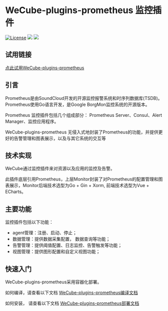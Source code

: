# WeCube-plugins-prometheus 监控插件

[![License](https://img.shields.io/badge/License-Apache%202.0-blue.svg)](https://opensource.org/licenses/Apache-2.0)
![](https://img.shields.io/badge/language-go-orange.svg)
![](https://img.shields.io/badge/language-vue-green.svg)

## 试用链接
[点此试用WeCube-plugins-prometheus](http://134.175.254.251)

## 引言
Prometheus是由SoundCloud开发的开源监控报警系统和时序列数据库(TSDB)。Prometheus使用Go语言开发，是Google BorgMon监控系统的开源版本。

Prometheus 监控插件包括几个组成部分： Prometheus Server、Consul、Alert Manager、监控应用程序。

WeCube-plugins-prometheus 无侵入式地封装了Prometheus的功能，并提供更好的告警管理和图表展示，以及与其它系统的交互等

## 技术实现
WeCube通过监控插件来对资源以及应用的监控及告警。

此插件底层引用Prometheus，上层Monitor封装了对Prometheus的配置管理和图表展示，Monitor后端技术选型为Go + Gin + Xorm, 前端技术选型为Vue + ECharts。


## 主要功能
监控插件包括以下功能：

- agent管理：注册、启动、停止；
- 数据管理：提供数据采集配置， 数据查询等功能；
- 告警管理：提供阈值配置、日志监控、告警触发等功能；
- 视图管理：提供图形配置和自定义视图功能；

## 快速入门
WeCube-plugins-prometheus采用容器化部署。

如何编译，请查看以下文档
[WeCube-plugins-prometheus编译文档](wiki/compile_guide.md)

如何安装， 请查看以下文档
[WeCube-plugins-prometheus部署文档](wiki/install_guide.md)
